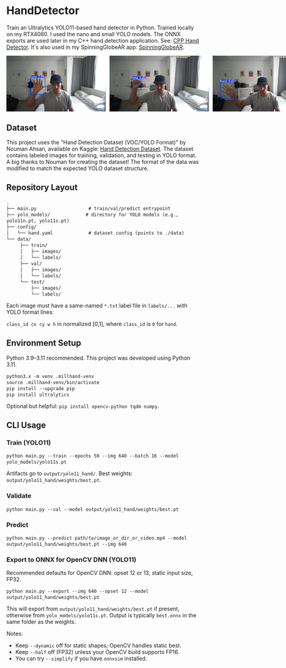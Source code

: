 # HandDetector

Train an Ultralytics YOLO11-based hand detector in Python. Trained locally on my RTX4060. I used the nano and small YOLO models. The ONNX exports are used later in my C++ hand detection application. See: [CPP Hand Detector](https://github.com/Michael-Millard/HandDetectorCPP). It's also used in my SpinningGlobeAR app: [SpinningGlobeAR](https://github.com/Michael-Millard/SpinningEarthAR).

<div style="display: flex; gap: 10px;">
	<img src="media/test1.jpg" alt="Test Image 1" width="260"/>
	<img src="media/test2.jpg" alt="Test Image 2" width="260"/>
	<img src="media/test3.jpg" alt="Test Image 3" width="260"/>
</div>

## Dataset

This project uses the "Hand Detection Dataset (VOC/YOLO Format)" by Nouman Ahsan, available on Kaggle: [Hand Detection Dataset](https://www.kaggle.com/datasets/nomihsa965/hand-detection-dataset-vocyolo-format?resource=download). The dataset contains labeled images for training, validation, and testing in YOLO format. A big thanks to Nouman for creating the dataset! The format of the data was modified to match the expected YOLO dataset structure.

## Repository Layout

```
.
├── main.py                   # train/val/predict entrypoint
├── yolo_models/             # directory for YOLO models (e.g., yolo11n.pt, yolo11s.pt)
├── config/
│   └── hand.yaml             # dataset config (points to ./data)
└── data/
     ├── train/
     │   ├── images/
     │   └── labels/
     ├── val/
     │   ├── images/
     │   └── labels/
     └── test/
         ├── images/
         └── labels/
```

Each image must have a same-named `*.txt` label file in `labels/...` with YOLO format lines:

`class_id cx cy w h` in normalized [0,1], where `class_id` is `0` for `hand`.

## Environment Setup

Python 3.9–3.11 recommended. This project was developed using Python 3.11.

```
python3.x -m venv .millhand-venv
source .millhand-venv/bin/activate
pip install --upgrade pip
pip install ultralytics
```

Optional but helpful: `pip install opencv-python tqdm numpy`.

## CLI Usage

### Train (YOLO11)

```
python main.py --train --epochs 50 --img 640 --batch 16 --model yolo_models/yolo11s.pt
```

Artifacts go to `output/yolo11_hand/`. Best weights: `output/yolo11_hand/weights/best.pt`.

### Validate

```
python main.py --val --model output/yolo11_hand/weights/best.pt
```

### Predict

```
python main.py --predict path/to/image_or_dir_or_video.mp4 --model output/yolo11_hand/weights/best.pt --img 640
```

### Export to ONNX for OpenCV DNN (YOLO11)

Recommended defaults for OpenCV DNN: opset 12 or 13, static input size, FP32.

```
python main.py --export --img 640 --opset 12 --model output/yolo11_hand/weights/best.pt
```

This will export from `output/yolo11_hand/weights/best.pt` if present, otherwise from `yolo_models/yolo11s.pt`. Output is typically `best.onnx` in the same folder as the weights.

Notes:
- Keep `--dynamic` off for static shapes; OpenCV handles static best.
- Keep `--half` off (FP32) unless your OpenCV build supports FP16.
- You can try `--simplify` if you have `onnxsim` installed.
